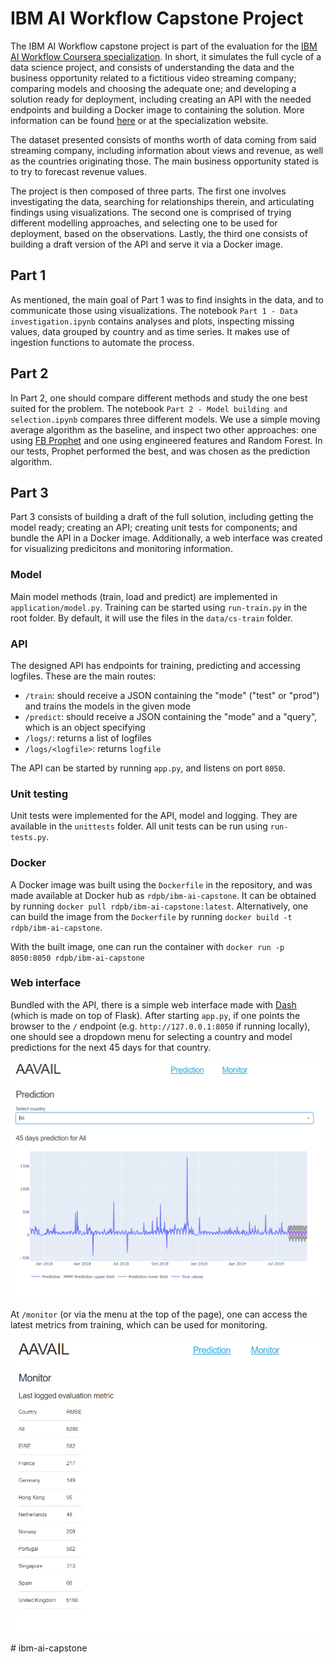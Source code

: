 # IBM AI Workflow Capstone Project

The IBM AI Workflow capstone project is part of the evaluation for the [IBM AI Workflow Coursera specialization](https://www.coursera.org/specializations/ibm-ai-workflow). 
In short, it simulates the full cycle of a data science project, and consists of understanding the data and the business opportunity related to a fictitious video streaming company; comparing models and choosing the adequate one; and developing a solution ready for deployment, including creating an API with the needed endpoints and building a Docker image to containing the solution. More information can be found [here](https://github.com/aavail/ai-workflow-capstone) or at the specialization website.

The dataset presented consists of months worth of data coming from said streaming company, including information about views and revenue, as well as the countries originating those. The main business opportunity stated is to try to forecast revenue values.

The project is then composed of three parts. 
The first one involves investigating the data, searching for relationships therein, and articulating findings using visualizations.
The second one is comprised of trying different modelling approaches, and selecting one to be used for deployment, based on the observations.
Lastly, the third one consists of building a draft version of the API and serve it via a Docker image.

## Part 1

As mentioned, the main goal of Part 1 was to find insights in the data, and to communicate those using visualizations.
The notebook ``Part 1 - Data investigation.ipynb`` contains analyses and plots, inspecting missing values, data grouped by country and as time series.
It makes use of ingestion functions to automate the process.

## Part 2

In Part 2, one should compare different methods and study the one best suited for the problem.
The notebook ``Part 2 - Model building and selection.ipynb`` compares three different models. We use a simple moving average algorithm as the baseline, and inspect two other approaches: 
one using [FB Prophet](https://facebook.github.io/prophet/) and one using engineered features and Random Forest. In our tests, Prophet performed the best, and was chosen as the prediction algorithm.

## Part 3

Part 3 consists of building a draft of the full solution, including getting the model ready; creating an API; creating unit tests for components; and bundle the API in a Docker image.
Additionally, a web interface was created for visualizing predicitons and monitoring information.

### Model

Main model methods (train, load and predict) are implemented in ``application/model.py``. Training can be started using ``run-train.py`` in the root folder.
By default, it will use the files in the ``data/cs-train`` folder.

### API

The designed API has endpoints for training, predicting and accessing logfiles. These are the main routes:

- ``/train``: should receive a JSON containing the "mode" ("test" or "prod") and trains the models in the given mode
- ``/predict``: should receive a JSON containing the "mode" and a "query", which is an object specifying 
- ``/logs/``: returns a list of logfiles
- ``/logs/<logfile>``: returns ``logfile``

The API can be started by running ``app.py``, and listens on port ``8050``.

### Unit testing

Unit tests were implemented for the API, model and logging. They are available in the ``unittests`` folder.
All unit tests can be run using ``run-tests.py``.

### Docker

A Docker image was built using the ``Dockerfile`` in the repository, and was made available at Docker hub as ``rdpb/ibm-ai-capstone``. It can be obtained by running ``docker pull rdpb/ibm-ai-capstone:latest``. Alternatively, one can build the image from the ``Dockerfile`` by running ``docker build -t rdpb/ibm-ai-capstone``.

With the built image, one can run the container with ``docker run -p 8050:8050 rdpb/ibm-ai-capstone``

### Web interface

Bundled with the API, there is a simple web interface made with [Dash](https://plotly.com/dash/) (which is made on top of Flask).
After starting ``app.py``, if one points the browser to the `/` endpoint (e.g. ``http://127.0.0.1:8050`` if running locally), one should 
see a dropdown menu for selecting a country and model predictions for the next 45 days for that country.

<img src="./screenshots/prediction.png" style="zoom: 67%;" />

At ``/monitor`` (or via the menu at the top of the page), one can access the latest metrics from training, which can be used for monitoring. 

<img src="./screenshots/monitor.png" style="zoom:67%;" />



#   i b m - a i - c a p s t o n e 
 
 